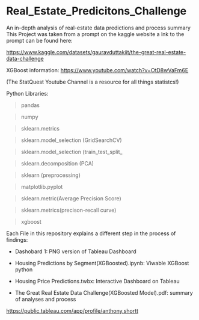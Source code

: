 # Real_Estate_Predicitons_Challenge
An in-depth analysis of real-estate data predictions and process summary
This Project was taken from a prompt on the kaggle website a lnk to the prompt can be found here:

https://www.kaggle.com/datasets/gauravduttakiit/the-great-real-estate-data-challenge

XGBoost information:
https://www.youtube.com/watch?v=OtD8wVaFm6E

(The StatQuest Youtube Channel is a resource for all things statistcs!)

Python Libraries:
> pandas

> numpy
 

> sklearn.metrics

> sklearn.model_selection (GridSearchCV)

> sklearn.model_selection (train_test_split_

> sklearn.decomposition (PCA)

> sklearn (preprocessing)

> matplotlib.pyplot

> sklearn.metric(Average Precision Score)

> sklearn.metrics(precison-recall curve)

> xgboost
 
Each File in this repository explains a different step in the process of findings:

- Dashobard 1: PNG version of Tableau Dashboard

- Housing Predictions by Segment(XGBoosted).ipynb: Viwable XGBoost python 

- Housing Price Predictions.twbx: Interactive Dashboard on Tableau

- The Great Real Estate Data Challenge(XGBoosted Model).pdf: summary of analyses and process

https://public.tableau.com/app/profile/anthony.shortt



